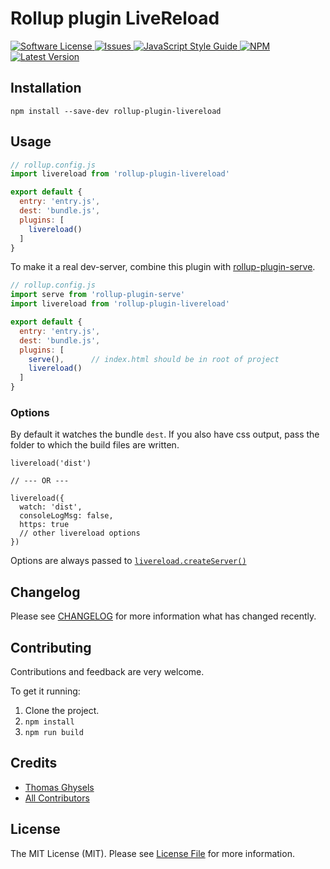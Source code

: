 # Rollup plugin LiveReload

<a href="LICENSE">
  <img src="https://img.shields.io/badge/license-MIT-brightgreen.svg" alt="Software License" />
</a>
<a href="https://github.com/thgh/rollup-plugin-livereload/issues">
  <img src="https://img.shields.io/github/issues/thgh/rollup-plugin-livereload.svg" alt="Issues" />
</a>
<a href="http://standardjs.com/">
  <img src="https://img.shields.io/badge/code%20style-standard-brightgreen.svg" alt="JavaScript Style Guide" />
</a>
<a href="https://npmjs.org/package/rollup-plugin-livereload">
  <img src="https://img.shields.io/npm/v/rollup-plugin-livereload.svg?style=flat-squar" alt="NPM" />
</a>
<a href="https://github.com/thgh/rollup-plugin-livereload/releases">
  <img src="https://img.shields.io/github/release/thgh/rollup-plugin-livereload.svg" alt="Latest Version" />
</a>
  
## Installation
```
npm install --save-dev rollup-plugin-livereload
```

## Usage
```js
// rollup.config.js
import livereload from 'rollup-plugin-livereload'

export default {
  entry: 'entry.js',
  dest: 'bundle.js',
  plugins: [
    livereload()
  ]
}
```

To make it a real dev-server, combine this plugin with [rollup-plugin-serve].
```js
// rollup.config.js
import serve from 'rollup-plugin-serve'
import livereload from 'rollup-plugin-livereload'

export default {
  entry: 'entry.js',
  dest: 'bundle.js',
  plugins: [
    serve(),      // index.html should be in root of project
    livereload()
  ]
}
```

### Options

By default it watches the bundle `dest`. If you also have css output, pass the folder to which the build files are written.
```
livereload('dist')

// --- OR ---

livereload({
  watch: 'dist',
  consoleLogMsg: false,
  https: true
  // other livereload options
})
```

Options are always passed to [`livereload.createServer()`][livereload]

## Changelog

Please see [CHANGELOG](CHANGELOG.md) for more information what has changed recently.

## Contributing

Contributions and feedback are very welcome.

To get it running:
  1. Clone the project.
  2. `npm install`
  3. `npm run build`

## Credits

- [Thomas Ghysels](https://github.com/thgh)
- [All Contributors][link-contributors]

## License

The MIT License (MIT). Please see [License File](LICENSE) for more information.

[link-author]: https://github.com/thgh
[link-contributors]: ../../contributors
[livereload]: https://www.npmjs.com/package/livereload
[rollup-plugin-serve]: https://www.npmjs.com/package/rollup-plugin-serve
